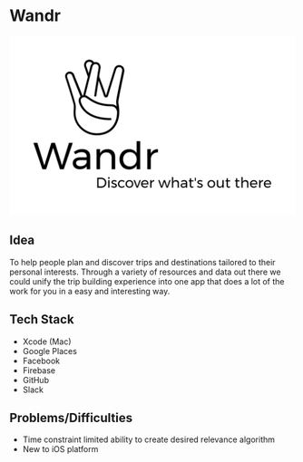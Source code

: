 # Wandr

![Wandr Icon](Wandr-logo/Wandr-logo-lg.png)

## Idea

To help people plan and discover trips and destinations tailored to their personal
interests. Through a variety of resources and data out there we could unify the trip
building experience into one app that does a lot of the work for you in a easy and
interesting way.

## Tech Stack

* Xcode (Mac)
* Google Places
* Facebook
* Firebase
* GitHub
* Slack

## Problems/Difficulties

* Time constraint limited ability to create desired relevance algorithm
* New to iOS platform
